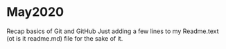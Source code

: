 # May2020
Recap basics of Git and GitHub
Just adding a few lines to my Readme.text (ot is it readme.md) file for the sake of it.
